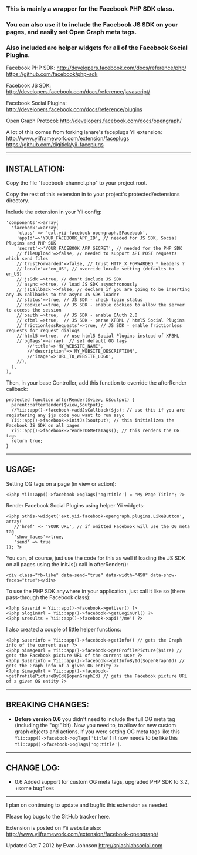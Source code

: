 ### This is mainly a wrapper for the Facebook PHP SDK class.

### You can also use it to include the Facebook JS SDK on your pages, and easily set Open Graph meta tags.

### Also included are helper widgets for all of the Facebook Social Plugins.

Facebook PHP SDK:
http://developers.facebook.com/docs/reference/php/
https://github.com/facebook/php-sdk

Facebook JS SDK:
http://developers.facebook.com/docs/reference/javascript/

Facebook Social Plugins:
http://developers.facebook.com/docs/reference/plugins

Open Graph Protocol:
http://developers.facebook.com/docs/opengraph/

A lot of this comes from forking ianare's faceplugs Yii extension:
http://www.yiiframework.com/extension/faceplugs
https://github.com/digitick/yii-faceplugs

* * *

INSTALLATION:
---------------------------------------------------------------------------

Copy the file "facebook-channel.php" to your project root.

Copy the rest of this extension in to your project's protected/extensions directory.

Include the extension in your Yii config:

    'components'=>array(
      'facebook'=>array(
        'class' => 'ext.yii-facebook-opengraph.SFacebook',
        'appId'=>'YOUR_FACEBOOK_APP_ID', // needed for JS SDK, Social Plugins and PHP SDK
        'secret'=>'YOUR_FACEBOOK_APP_SECRET', // needed for the PHP SDK
        //'fileUpload'=>false, // needed to support API POST requests which send files
        //'trustForwarded'=>false, // trust HTTP_X_FORWARDED_* headers ?
        //'locale'=>'en_US', // override locale setting (defaults to en_US)
        //'jsSdk'=>true, // don't include JS SDK
        //'async'=>true, // load JS SDK asynchronously
        //'jsCallback'=>false, // declare if you are going to be inserting any JS callbacks to the async JS SDK loader
        //'status'=>true, // JS SDK - check login status
        //'cookie'=>true, // JS SDK - enable cookies to allow the server to access the session
        //'oauth'=>true,  // JS SDK - enable OAuth 2.0
        //'xfbml'=>true,  // JS SDK - parse XFBML / html5 Social Plugins
        //'frictionlessRequests'=>true, // JS SDK - enable frictionless requests for request dialogs
        //'html5'=>true,  // use html5 Social Plugins instead of XFBML
        //'ogTags'=>array(  // set default OG tags
            //'title'=>'MY_WEBSITE_NAME',
            //'description'=>'MY_WEBSITE_DESCRIPTION',
            //'image'=>'URL_TO_WEBSITE_LOGO',
        //),
      ),
    ),

Then, in your base Controller, add this function to override the afterRender callback:

    protected function afterRender($view, &$output) {
      parent::afterRender($view,$output);
      //Yii::app()->facebook->addJsCallback($js); // use this if you are registering any $js code you want to run asyc
      Yii::app()->facebook->initJs($output); // this initializes the Facebook JS SDK on all pages
      Yii::app()->facebook->renderOGMetaTags(); // this renders the OG tags
      return true;
    }

* * *

USAGE:
---------------------------------------------------------------------------

Setting OG tags on a page (in view or action):

    <?php Yii::app()->facebook->ogTags['og:title'] = "My Page Title"; ?>

Render Facebook Social Plugins using helper Yii widgets:

    <?php $this->widget('ext.yii-facebook-opengraph.plugins.LikeButton', array(
       //'href' => 'YOUR_URL', // if omitted Facebook will use the OG meta tag
       'show_faces'=>true,
       'send' => true
    )); ?>

You can, of course, just use the code for this as well if loading the JS SDK on all pages
using the initJs() call in afterRender():

    <div class="fb-like" data-send="true" data-width="450" data-show-faces="true"></div>

To use the PHP SDK anywhere in your application, just call it like so (there pass-through the Facebook class):

    <?php $userid = Yii::app()->facebook->getUser() ?>
    <?php $loginUrl = Yii::app()->facebook->getLoginUrl() ?>
    <?php $results = Yii::app()->facebook->api('/me') ?>

I also created a couple of little helper functions:

    <?php $userinfo = Yii::app()->facebook->getInfo() // gets the Graph info of the current user ?>
    <?php $imageUrl = Yii::app()->facebook->getProfilePicture($size) // gets the Facebook picture URL of the current user ?>
    <?php $userinfo = Yii::app()->facebook->getInfoById($openGraphId) // gets the Graph info of a given OG entity ?>
    <?php $imageUrl = Yii::app()->facebook->getProfilePictureById($openGraphId) // gets the Facebook picture URL of a given OG entity ?>

* * *

BREAKING CHANGES:
---------------------------------------------------------------------------
* __Before version 0.6__ you didn't need to include the full OG meta tag (including the "og:" bit). Now you need to, to allow for new custom graph objects and actions. If you were setting OG meta tags like this `Yii::app()->facebook->ogTags['title']` it now needs to be like this `Yii::app()->facebook->ogTags['og:title']`.

* * *

CHANGE LOG:
---------------------------------------------------------------------------

* 0.6 Added support for custom OG meta tags, upgraded PHP SDK to 3.2, +some bugfixes

* * *

I plan on continuing to update and bugfix this extension as needed.

Please log bugs to the GitHub tracker here.

Extension is posted on Yii website also:
http://www.yiiframework.com/extension/facebook-opengraph/

Updated Oct 7 2012 by Evan Johnson
http://splashlabsocial.com
